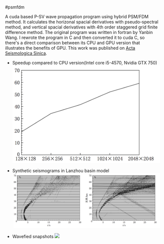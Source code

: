 #psmfdm

A cuda based P-SV wave propagation program using hybrid PSM/FDM method. It calculates the horizonal spacial derivatives with pseudo-spectral method, and vertical spacial derivatives with 4th order staggered grid finite difference method. The original program was written in fortran by Yanbin Wang. I rewrote the program in C and then converted it to cuda C, so there's a direct comparison between its CPU and GPU version that illustrates the benefits of GPU. This work was published on [Acta Seismologica Sinica](https://www.researchgate.net/publication/282321018_GPU-based_simulation_of_seismic_wave_propagation_with_hybrid_PSMFDM_method).

* Speedup compared to CPU version(Intel core i5-4570, Nvidia GTX 750)
  ![](https://raw.githubusercontent.com/libcy/psmfdm/master/img/speedup.png)

* Synthetic seismograms in Lanzhou basin model
  ![](https://raw.githubusercontent.com/libcy/psmfdm/master/img/seismogram.png)

* Wavefied snapshots
  ![](https://raw.githubusercontent.com/libcy/psmfdm/master/img/seismogram)

